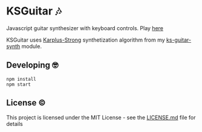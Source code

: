 # KSGuitar 🎶

Javascript guitar synthesizer with keyboard controls. Play [here](https://ronkot.github.io/ks-guitar/)

KSGuitar uses [Karplus-Strong](http://en.wikipedia.org/wiki/Karplus–Strong_string_synthesis) synthetization algorithm from my [ks-guitar-synth](https://github.com/ronkot/ks-guitar-synth) module.

## Developing 🤓

```
npm install
npm start
```

## License ©️

This project is licensed under the MIT License - see the [LICENSE.md](LICENSE.md) file for details